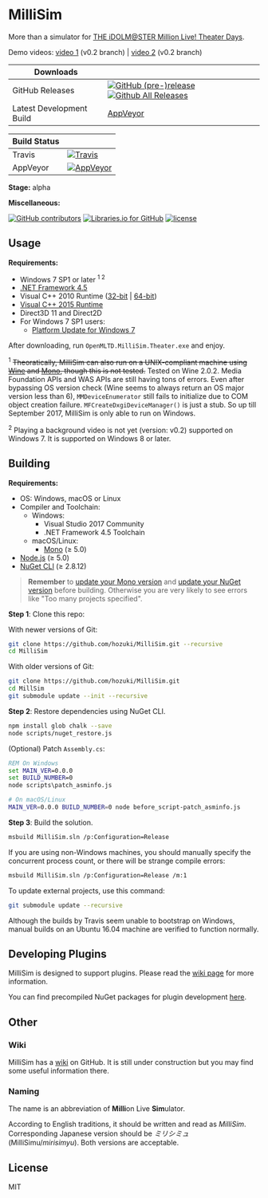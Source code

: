 # MilliSim

More than a simulator for [THE iDOLM@STER Million Live! Theater Days](https://millionlive.idolmaster.jp/theaterdays/).

Demo videos: [video 1](https://www.bilibili.com/video/av15612246/) (v0.2 branch) | [video 2](https://www.bilibili.com/video/av16069466/) (v0.2 branch)

| Downloads| |
|--|--|
| GitHub Releases | [![GitHub (pre-)release](https://img.shields.io/github/release/hozuki/MilliSim/all.svg) ![Github All Releases](https://img.shields.io/github/downloads/hozuki/MilliSim/total.svg)](https://github.com/hozuki/MilliSim/releases) |
| Latest Development Build | [AppVeyor](https://ci.appveyor.com/api/projects/hozuki/MilliSim/artifacts/millisim-appveyor-latest.zip) |

| Build Status | |
|--|--|
| Travis | [![Travis](https://img.shields.io/travis/hozuki/MilliSim.svg)](https://travis-ci.org/hozuki/MilliSim) |
| AppVeyor | [![AppVeyor](https://img.shields.io/appveyor/ci/hozuki/MilliSim.svg)](https://ci.appveyor.com/project/hozuki/MilliSim) |

**Stage:** alpha

**Miscellaneous:**

[![GitHub contributors](https://img.shields.io/github/contributors/hozuki/MilliSim.svg)](https://github.com/hozuki/MilliSim/graphs/contributors)
[![Libraries.io for GitHub](https://img.shields.io/librariesio/github/hozuki/MilliSim.svg)](https://github.com/hozuki/MilliSim)
[![license](https://img.shields.io/github/license/hozuki/MilliSim.svg)](LICENSE.txt)

## Usage

**Requirements:**

- Windows 7 SP1 or later <sup>1 2</sup>
- [.NET Framework 4.5](https://www.microsoft.com/en-us/download/details.aspx?id=42642)
- Visual C++ 2010 Runtime ([32-bit](https://www.microsoft.com/en-us/download/details.aspx?id=8328) | [64-bit](https://www.microsoft.com/en-us/download/details.aspx?id=13523))
- [Visual C++ 2015 Runtime](https://www.microsoft.com/en-us/download/details.aspx?id=53587)
- Direct3D 11 and Direct2D
- For Windows 7 SP1 users:
  - [Platform Update for Windows 7](https://www.microsoft.com/en-us/download/details.aspx?id=36805)

After downloading, run `OpenMLTD.MilliSim.Theater.exe` and enjoy.

<sup>1</sup> <del>Theoratically, MilliSim can also run on a UNIX-compliant machine using [Wine](https://www.winehq.org/download)
and [Mono](http://www.mono-project.com/download/), though this is not tested.</del> Tested
on Wine 2.0.2. Media Foundation APIs and WAS APIs are still having tons of errors. Even after
bypassing OS version check (Wine seems to always return an OS major version less than 6),
`MMDeviceEnumerator` still fails to initialize due to COM object creation failure. `MFCreateDxgiDeviceManager()`
is just a stub. So up till September 2017, MilliSim is only able to run on Windows.

<sup>2</sup> Playing a background video is not yet (version: v0.2) supported on Windows 7. It is
supported on Windows 8 or later.

## Building

**Requirements:**

- OS: Windows, macOS or Linux
- Compiler and Toolchain:
    - Windows:
        - Visual Studio 2017 Community
        - .NET Framework 4.5 Toolchain
    - macOS/Linux: 
        - [Mono](http://www.mono-project.com/download/) (≥ 5.0)
- [Node.js](https://nodejs.org/en/download/) (≥ 5.0)
- [NuGet CLI](https://www.nuget.org/downloads) (≥ 2.8.12)

> **Remember** to [update your Mono version](http://www.mono-project.com/download/#download-lin) and
> [update your NuGet version](https://docs.microsoft.com/en-us/nuget/guides/install-nuget) before
> building. Otherwise you are very likely to see errors like "Too many projects specified".

**Step 1**: Clone this repo:

With newer versions of Git:

```bash
git clone https://github.com/hozuki/MilliSim.git --recursive
cd MilliSim
```

With older versions of Git:

```bash
git clone https://github.com/hozuki/MilliSim.git
cd MillSim
git submodule update --init --recursive
```

**Step 2**: Restore dependencies using NuGet CLI.

```bash
npm install glob chalk --save
node scripts/nuget_restore.js
```

(Optional) Patch `Assembly.cs`:

```cmd
REM On Windows
set MAIN_VER=0.0.0
set BUILD_NUMBER=0
node scripts\patch_asminfo.js
```

```bash
# On macOS/Linux
MAIN_VER=0.0.0 BUILD_NUMBER=0 node before_script-patch_asminfo.js
```

**Step 3**: Build the solution.

```bash
msbuild MilliSim.sln /p:Configuration=Release
```

If you are using non-Windows machines, you should
manually specify the concurrent process count, or
there will be strange compile errors:

```bash
msbuild MilliSim.sln /p:Configuration=Release /m:1
```

To update external projects, use this command:

```bash
git submodule update --recursive
```

Although the builds by Travis seem unable to bootstrap on Windows,
manual builds on an Ubuntu 16.04 machine are verified to function
normally.

## Developing Plugins

MilliSim is designed to support plugins. Please read the [wiki page](https://github.com/hozuki/MilliSim/wiki/Creating-Plugins) for more information.

You can find precompiled NuGet packages for plugin development [here](https://www.nuget.org/packages?q=MilliSim).

## Other

### Wiki

MilliSim has a [wiki](https://github.com/hozuki/MilliSim/wiki) on GitHub. It is still under construction but you may find some useful information there.

### Naming

The name is an abbreviation of **Milli**on Live **Sim**ulator.

According to English traditions, it should be written and read as *MilliSim*.
Corresponding Japanese version should be *ミリシミュ* (MilliSimu/*mirisimyu*).
Both versions are acceptable.

## License

MIT
